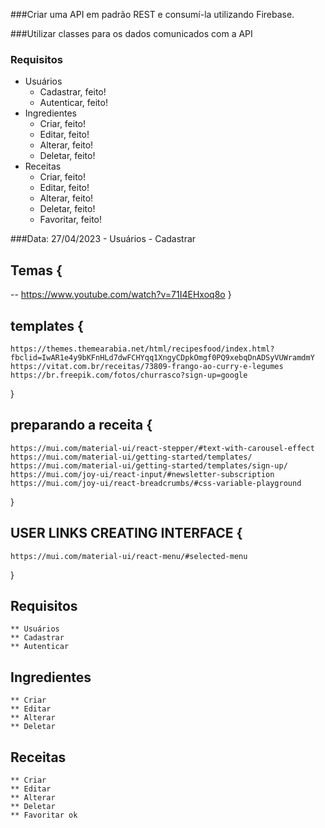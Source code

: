 ###Criar uma API em padrão REST e consumí-la utilizando Firebase.

###Utilizar classes para os dados comunicados com a API

### Requisitos

- Usuários
    - Cadastrar, feito!
    - Autenticar, feito!
- Ingredientes
    - Criar, feito!
    - Editar, feito!
    - Alterar, feito!
    - Deletar, feito!
- Receitas
    - Criar, feito!
    - Editar, feito!
    - Alterar, feito!
    - Deletar, feito!
    - Favoritar, feito!

###Data: 27/04/2023
    - Usuários
    - Cadastrar

## Temas {
   -- https://www.youtube.com/watch?v=71I4EHxoq8o
}
## templates {
    https://themes.themearabia.net/html/recipesfood/index.html?fbclid=IwAR1e4y9bKFnHLd7dwFCHYqq1XngyCDpkOmgf0PQ9xebqDnADSyVUWramdmY
    https://vitat.com.br/receitas/73809-frango-ao-curry-e-legumes
    https://br.freepik.com/fotos/churrasco?sign-up=google
}
## preparando a receita {
    https://mui.com/material-ui/react-stepper/#text-with-carousel-effect
    https://mui.com/material-ui/getting-started/templates/
    https://mui.com/material-ui/getting-started/templates/sign-up/
    https://mui.com/joy-ui/react-input/#newsletter-subscription
    https://mui.com/joy-ui/react-breadcrumbs/#css-variable-playground
}
## USER LINKS CREATING INTERFACE {
    https://mui.com/material-ui/react-menu/#selected-menu
}
## Requisitos
    ** Usuários
    ** Cadastrar
    ** Autenticar
## Ingredientes
    ** Criar
    ** Editar
    ** Alterar
    ** Deletar
## Receitas
    ** Criar
    ** Editar
    ** Alterar
    ** Deletar
    ** Favoritar ok